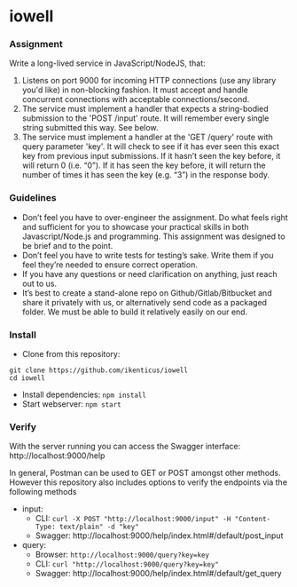 # iowell

### Assignment
Write a long-lived service in JavaScript/NodeJS, that:
1. Listens on port 9000 for incoming HTTP connections (use any library you'd like) in non-blocking fashion. It must accept and handle concurrent connections with acceptable connections/second.
1. The service must implement a handler that expects a string-bodied submission to the 'POST /input' route. It will remember every single string submitted this way. See below.
1. The service must implement a handler at the 'GET /query' route with query parameter 'key'. It will check to see if it has ever seen this exact key from previous input submissions. If it hasn’t seen the key before, it will return 0 (i.e. “0”). If it has seen the key before, it will return the number of times it has seen the key (e.g. “3”) in the response body.

### Guidelines
* Don’t feel you have to over-engineer the assignment. Do what feels right and sufficient for you to showcase your practical skills in both Javascript/Node.js and programming. This assignment was designed to be brief and to the point.
* Don’t feel you have to write tests for testing’s sake. Write them if you feel they’re needed to ensure correct operation.
* If you have any questions or need clarification on anything, just reach out to us.
* It’s best to create a stand-alone repo on Github/Gitlab/Bitbucket and share it privately with us, or alternatively send code as a packaged folder. We must be able to build it relatively easily on our end.

### Install
* Clone from this repository:
```
git clone https://github.com/ikenticus/iowell
cd iowell
```
* Install dependencies: `npm install`
* Start webserver: `npm start`

### Verify

With the server running you can access the Swagger interface: http://localhost:9000/help

In general, Postman can be used to GET or POST amongst other methods. However this repository also includes options to verify the endpoints via the following methods
* input:
    * CLI: `curl -X POST "http://localhost:9000/input" -H "Content-Type: text/plain" -d "key"`
    * Swagger: http://localhost:9000/help/index.html#/default/post_input
* query:
    * Browser: `http://localhost:9000/query?key=key`
    * CLI: `curl "http://localhost:9000/query?key=key"`
    * Swagger: http://localhost:9000/help/index.html#/default/get_query

